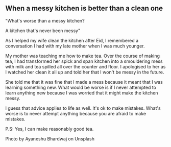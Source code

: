 ## When a messy kitchen is better than a clean one

"What's worse than a messy kitchen?

A kitchen that's never been messy"

As I helped my wife clean the kitchen after Eid, I remembered a conversation I had with my late mother when I was much younger.

My mother was teaching me how to make tea. Over the course of making tea, I had transformed her spick and span kitchen into a smouldering mess with milk and tea spilled all over the counter and floor. I apologised to her as I watched her clean it all up and told her that I won't be messy in the future.

She told me that it was fine that I made a mess because it meant that I was learning something new. What would be worse is if I never attempted to learn anything new because I was worried that it might make the kitchen messy.

I guess that advice applies to life as well. It's ok to make mistakes. What's worse is to never attempt anything because you are afraid to make mistakes.

P.S: Yes, I can make reasonably good tea.

Photo by Ayaneshu Bhardwaj on Unsplash
